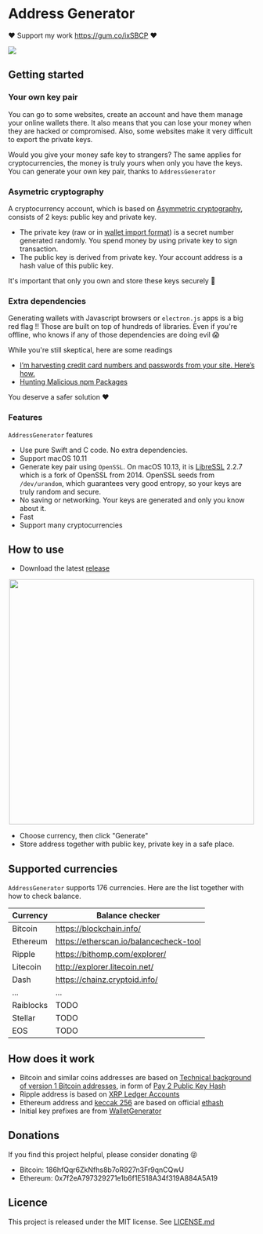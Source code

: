 Address Generator
==

❤️ Support my work https://gum.co/ixSBCP ❤️

![](Screenshots/Artboard.png)

## Getting started

### Your own key pair

You can go to some websites, create an account and have them manage your online wallets there. It also means that you can lose your money when they are hacked or compromised. Also, some websites make it very difficult to export the private keys.

Would you give your money safe key to strangers? The same applies for cryptocurrencies, the money is truly yours when only you have the keys. You can generate your own key pair, thanks to `AddressGenerator`

### Asymetric cryptography

A cryptocurrency account, which is based on [Asymmetric cryptography](https://en.wikipedia.org/wiki/Public-key_cryptography), consists of 2 keys: public key and private key.

- The private key (raw or in [wallet import format](https://en.bitcoin.it/wiki/Wallet_import_format)) is a secret number generated randomly. You spend money by using private key to sign transaction.
- The public key is derived from private key. Your account address is a hash value of this public key.

It's important that only you own and store these keys securely 💪

### Extra dependencies

Generating wallets with Javascript browsers or `electron.js` apps is a big red flag ‼️  Those are built on top of hundreds of libraries. Even if you're offline, who knows if any of those dependencies are doing evil 😱

While you're still skeptical, here are some readings

- [I’m harvesting credit card numbers and passwords from your site. Here’s how.](https://hackernoon.com/im-harvesting-credit-card-numbers-and-passwords-from-your-site-here-s-how-9a8cb347c5b5)
- [Hunting Malicious npm Packages](https://duo.com/blog/hunting-malicious-npm-packages)

You deserve a safer solution ♥️

### Features

`AddressGenerator` features

- Use pure Swift and C code. No extra dependencies.
- Support macOS 10.11
- Generate key pair using `OpenSSL`. On macOS 10.13, it is [LibreSSL](https://www.libressl.org/) 2.2.7 which is a fork of OpenSSL from 2014. OpenSSL seeds from `/dev/urandom`, which guarantees very good entropy, so your keys are truly random and secure.
- No saving or networking. Your keys are generated and only you know about it.
- Fast
- Support many cryptocurrencies

## How to use

- Download the latest [release](https://github.com/onmyway133/AddressGenerator/releases)

<div align="center">
<img src="Screenshots/demo.png" height="500" />
</div>

- Choose currency, then click "Generate"
- Store address together with public key, private key in a safe place.

## Supported currencies

`AddressGenerator` supports 176 currencies. Here are the list together with how to check balance.

| Currency        | Balance checker |
| -------------   | -------------   |
| Bitcoin         | https://blockchain.info/ |
| Ethereum        | https://etherscan.io/balancecheck-tool |
| Ripple          | https://bithomp.com/explorer/ |
| Litecoin        | http://explorer.litecoin.net/ |
| Dash            | https://chainz.cryptoid.info/ |
| ...             | ... |
| Raiblocks       | TODO |
| Stellar         | TODO |
| EOS             | TODO |


## How does it work

- Bitcoin and similar coins addresses are based on [Technical background of version 1 Bitcoin addresses](https://en.bitcoin.it/wiki/Technical_background_of_version_1_Bitcoin_addresses), in form of [Pay 2 Public Key Hash](https://en.bitcoin.it/wiki/Transaction#Pay-to-PubkeyHash)
- Ripple address is based on [XRP Ledger Accounts](https://ripple.com/build/accounts/)
- Ethereum address and [keccak 256](https://en.wikipedia.org/wiki/SHA-3) are based on official [ethash](https://github.com/ethereum/ethash)
- Initial key prefixes are from [WalletGenerator](https://github.com/MichaelMure/WalletGenerator.net)

## Donations

If you find this project helpful, please consider donating 😝

- Bitcoin: 186hfQqr6ZkNfhs8b7oR927n3Fr9qnCQwU
- Ethereum: 0x7f2eA797329271e1b6f1E518A34f319A884A5A19

## Licence

This project is released under the MIT license. See [LICENSE.md](https://github.com/onmyway133/AddressGenerator/blob/master/LICENSE.md)
